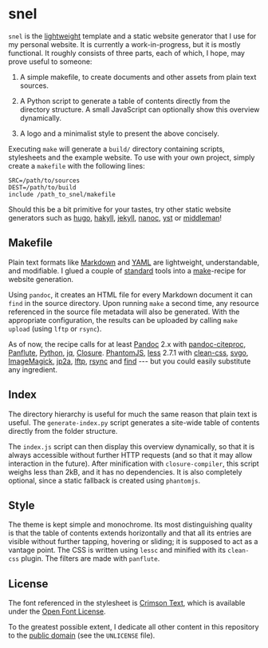 snel
==============================================================================

`snel` is the [lightweight](http://idlewords.com/talks/website_obesity.htm) 
template and a static website generator that I use for my personal website. It 
is currently a work-in-progress, but it is mostly functional. It roughly 
consists of three parts, each of which, I hope, may prove useful to someone:

1.  A simple makefile, to create documents and other assets from plain text 
    sources.

2.  A Python script to generate a table of contents directly from the 
    directory structure. A small JavaScript can optionally show this overview 
    dynamically. 

3.  A logo and a minimalist style to present the above concisely.


Executing `make` will generate a `build/` directory containing scripts, 
stylesheets and the example website. To use with your own project, simply 
create a `makefile` with the following lines:

    SRC=/path/to/sources
    DEST=/path/to/build
    include /path_to_snel/makefile

Should this be a bit primitive for your tastes, try other static website 
generators such as [hugo](http://gohugo.io/), 
[hakyll](https://jaspervdj.be/hakyll/about.html),
[jekyll](http://jekyllrb.com/), [nanoc](https://nanoc.ws/), 
[yst](https://github.com/jgm/yst) or [middleman](https://middlemanapp.com/)!



Makefile
------------------------------------------------------------------------------

Plain text formats like [Markdown](http://commonmark.org/help/) and 
[YAML](http://www.yaml.org/spec/) are lightweight, understandable, and 
modifiable. I glued a couple of 
[standard](https://en.wikipedia.org/wiki/Unix_philosophy) tools into a 
[make](https://www.gnu.org/software/make)-recipe for website generation.

Using `pandoc`, it creates an HTML file for every Markdown document it can 
`find` in the source directory. Upon running `make` a second time, any 
resource referenced in the source file metadata will also be generated. With 
the appropriate configuration, the results can be uploaded by calling `make 
upload` (using `lftp` or `rsync`).

As of now, the recipe calls for at least
[Pandoc](http://pandoc.org/) 2.x with 
[pandoc-citeproc](https://github.com/jgm/pandoc-citeproc),
[Panflute](https://github.com/sergiocorreia/panflute),
[Python](https://www.python.org/),
[jq](https://stedolan.github.io/jq/),
[Closure](https://developers.google.com/closure/compiler/).
[PhantomJS](https://phantomjs.org),
[less](http://lesscss.org/) 2.7.1 with 
[clean-css](https://github.com/less/less-plugin-clean-css),
[svgo](https://github.com/svg/svgo),
[ImageMagick](http://www.imagemagick.org/),
[jp2a](https://csl.name/jp2a/),
[lftp](http://lftp.yar.ru/),
[rsync](https://rsync.samba.org/) and
[find](https://www.gnu.org/software/findutils/) --- but you could easily 
substitute any ingredient.


Index
------------------------------------------------------------------------------

The directory hierarchy is useful for much the same reason that plain text is 
useful. The `generate-index.py` script generates a site-wide table of contents 
directly from the folder structure.

The `index.js` script can then display this overview dynamically, so that it 
is always accessible without further HTTP requests (and so that it may allow 
interaction in the future). After minification with `closure-compiler`, this 
script weighs less than 2kB, and it has no dependencies. It is also completely 
optional, since a static fallback is created using `phantomjs`.



Style
------------------------------------------------------------------------------

The theme is kept simple and monochrome. Its most distinguishing quality is 
that the table of contents extends horizontally and that all its entries are 
visible without further tapping, hovering or sliding; it is supposed to act as 
a vantage point. The CSS is written using `lessc` and minified with its 
`clean-css` plugin. The filters are made with `panflute`.



License
------------------------------------------------------------------------------

The font referenced in the stylesheet is [Crimson
Text](https://github.com/skosch/Crimson), which is available under the
[Open Font License](http://scripts.sil.org/cms/scripts/page.php?id=OFL).

To the greatest possible extent, I dedicate all other content in this
repository to the [public domain](https://unlicense.org/) (see the
`UNLICENSE` file).

